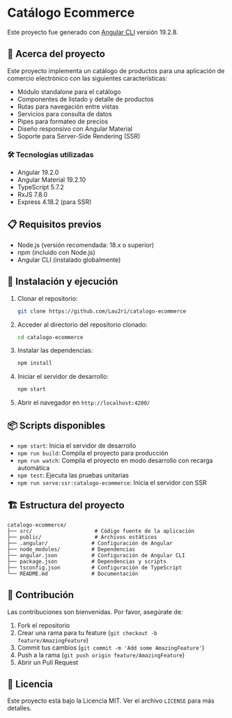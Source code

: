 # Catálogo Ecommerce

Este proyecto fue generado con [Angular CLI](https://github.com/angular/angular-cli) versión 19.2.8.

## 🚀 Acerca del proyecto

Este proyecto implementa un catálogo de productos para una aplicación de comercio electrónico con las siguientes características:

- Módulo standalone para el catálogo
- Componentes de listado y detalle de productos
- Rutas para navegación entre vistas
- Servicios para consulta de datos
- Pipes para formateo de precios
- Diseño responsivo con Angular Material
- Soporte para Server-Side Rendering (SSR)

### 🛠️ Tecnologías utilizadas

- Angular 19.2.0
- Angular Material 19.2.10
- TypeScript 5.7.2
- RxJS 7.8.0
- Express 4.18.2 (para SSR)

## 📋 Requisitos previos

- Node.js (versión recomendada: 18.x o superior)
- npm (incluido con Node.js)
- Angular CLI (instalado globalmente)

## 🚀 Instalación y ejecución

1. Clonar el repositorio:

   ```bash
   git clone https://github.com/Lau2ri/catalogo-ecommerce
   ```

2. Acceder al directorio del repositorio clonado:

   ```bash
   cd catalogo-ecommerce
   ```

3. Instalar las dependencias:

   ```bash
   npm install
   ```

4. Iniciar el servidor de desarrollo:

   ```bash
   npm start
   ```

5. Abrir el navegador en `http://localhost:4200/`

## 📦 Scripts disponibles

- `npm start`: Inicia el servidor de desarrollo
- `npm run build`: Compila el proyecto para producción
- `npm run watch`: Compila el proyecto en modo desarrollo con recarga automática
- `npm test`: Ejecuta las pruebas unitarias
- `npm run serve:ssr:catalogo-ecommerce`: Inicia el servidor con SSR

## 🏗️ Estructura del proyecto

```
catalogo-ecommerce/
├── src/                    # Código fuente de la aplicación
├── public/                 # Archivos estáticos
├── .angular/              # Configuración de Angular
├── node_modules/          # Dependencias
├── angular.json           # Configuración de Angular CLI
├── package.json           # Dependencias y scripts
├── tsconfig.json          # Configuración de TypeScript
└── README.md              # Documentación
```

## 🤝 Contribución

Las contribuciones son bienvenidas. Por favor, asegúrate de:

1. Fork el repositorio
2. Crear una rama para tu feature (`git checkout -b feature/AmazingFeature`)
3. Commit tus cambios (`git commit -m 'Add some AmazingFeature'`)
4. Push a la rama (`git push origin feature/AmazingFeature`)
5. Abrir un Pull Request

## 📄 Licencia

Este proyecto está bajo la Licencia MIT. Ver el archivo `LICENSE` para más detalles.